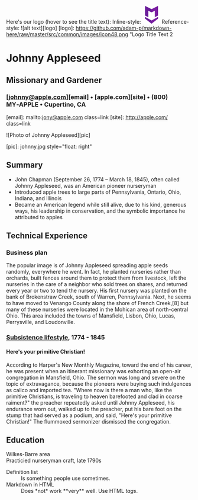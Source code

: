 Here's our logo (hover to see the title text):
Inline-style: 
![alt text](https://github.com/adam-p/markdown-here/raw/master/src/common/images/icon48.png "Logo Title Text 1")
Reference-style: 
![alt text][logo]
[logo]: https://github.com/adam-p/markdown-here/raw/master/src/common/images/icon48.png "Logo Title Text 2


# Johnny Appleseed
## Missionary and Gardener
### [johnny@apple.com][email] &bull; [apple.com][site] &bull; (800) MY‑APPLE &bull; Cupertino, CA

[email]: mailto:jony@apple.com class=link
[site]: http://apple.com/ class=link

 ![Photo of Johnny Appleseed][pic]

[pic]: johnny.jpg style="float: right"

## Summary
 * John Chapman (September 26, 1774 – March 18, 1845), often called Johnny Appleseed, was an American pioneer nurseryman
 * Introduced apple trees to large parts of Pennsylvania, Ontario, Ohio, Indiana, and Illinois
 * Became an American legend while still alive, due to his kind, generous ways, his leadership in conservation, and the symbolic importance he attributed to apples

## Technical Experience

### Business plan

The popular image is of Johnny Appleseed spreading apple seeds randomly, everywhere he went. In fact, he planted nurseries rather than orchards, built fences around them to protect them from livestock, left the nurseries in the care of a neighbor who sold trees on shares, and returned every year or two to tend the nursery. His first nursery was planted on the bank of Brokenstraw Creek, south of Warren, Pennsylvania. Next, he seems to have moved to Venango County along the shore of French Creek,[8] but many of these nurseries were located in the Mohican area of north-central Ohio. This area included the towns of Mansfield, Lisbon, Ohio, Lucas, Perrysville, and Loudonville.

### [Subsistence lifestyle][subsistence], 1774 - 1845
#### Here's your primitive Christian!
According to Harper's New Monthly Magazine, toward the end of his career, he was present when an itinerant missionary was exhorting an open-air congregation in Mansfield, Ohio. The sermon was long and severe on the topic of extravagance, because the pioneers were buying such indulgences as calico and imported tea. "Where now is there a man who, like the primitive Christians, is traveling to heaven barefooted and clad in coarse raiment?" the preacher repeatedly asked until Johnny Appleseed, his endurance worn out, walked up to the preacher, put his bare foot on the stump that had served as a podium, and said, "Here's your primitive Christian!" The flummoxed sermonizer dismissed the congregation.

[subsistence]: https://en.wikipedia.org/wiki/Johnny_Appleseed#Subsistence_lifestyle

## Education
Wilkes-Barre area<br/>
Practicied nurseryman craft, late 1790s
<dl>
  <dt>Definition list</dt>
  <dd>Is something people use sometimes.</dd>

  <dt>Markdown in HTML</dt>
  <dd>Does *not* work **very** well. Use HTML <em>tags</em>.</dd>
</dl>
